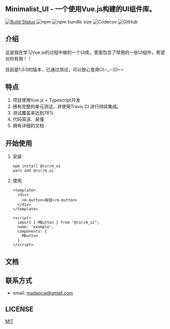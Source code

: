 ## Minimalist_UI - 一个使用Vue.js构建的UI组件库。
[![Build Status](https://travis-ci.com/GreedyWhale/Minimalist_UI.svg?branch=master)](https://travis-ci.com/GreedyWhale/Minimalist_UI) ![npm](https://img.shields.io/npm/v/@csr/m_ui.svg) ![npm bundle size](https://img.shields.io/bundlephobia/minzip/@csr/m_ui.svg) ![Codecov](https://img.shields.io/codecov/c/github/GreedyWhale/Minimalist_UI.svg?token=210d884eb63047a8b0c82525a3c140d3) ![GitHub](https://img.shields.io/github/license/GreedyWhale/Minimalist_UI.svg)

## 介绍
这是我在学习Vue.js的过程中做的一个UI库，里面包含了常用的一些UI组件，希望对你有用！！

目前是1.0.0的版本，已通过测试，可以放心食用O(∩_∩)O~~
## 特点
1. 项目使用Vue.js + Typescript开发
2. 拥有完整的单元测试，并使用Travis CI 进行持续集成。
3. 测试覆盖率达到78%
4. 代码简洁、易懂
5. 拥有详细的文档

## 开始使用
1. 安装
    ```
    npm install @csr/m_ui
    yarn add @csr/m_ui
    ```
2. 使用
    ```
    <template>
      <div>
        <m-button>按钮</m-button>
      </div>
    </template>

    <script>
      import { MButton } from "@csr/m_ui";
      name: 'example',
      components: {
        MButton
      }
    </script>
    ```

## 文档

## 联系方式
- email: madaocai@gmail.com

## LICENSE
[MIT](https://github.com/GreedyWhale/Minimalist_UI/blob/master/LICENSE)
